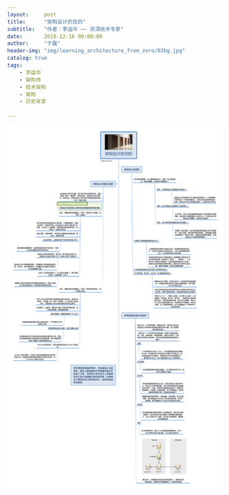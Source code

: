 ```yaml
---
layout:     post
title:      "架构设计的目的"
subtitle:   "作者：李运华 —— 资深技术专家"
date:       2018-12-16 00:00:00
author:     "于磊"
header-img: "img/learning_architecture_from_zero/03bg.jpg"
catalog: true
tags:
    - 李运华
    - 架构师
    - 技术架构
    - 架构
    - 历史背景

---
```




![learning_architecture_from_zero](/img/learning_architecture_from_zero/03The_purpose_of_architectural_design.png)

